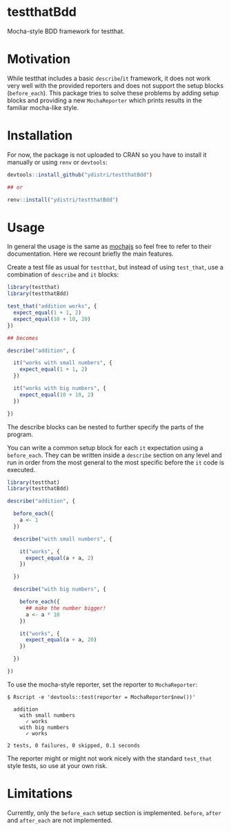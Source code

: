 # testthatBdd

Mocha-style BDD framework for testthat.

# Motivation

While testthat includes a basic `describe`/`it` framework, it does not
work very well with the provided reporters and does not support the
setup blocks (`before_each`).  This package tries to solve these
problems by adding setup blocks and providing a new `MochaReporter`
which prints results in the familiar mocha-like style.

# Installation

For now, the package is not uploaded to CRAN so you have to install it
manually or using `renv` or `devtools`:

``` R
devtools::install_github("ydistri/testthatBdd")

## or

renv::install("ydistri/testthatBdd")
```

# Usage

In general the usage is the same as [mochajs](https://mochajs.org/) so
feel free to refer to their documentation.  Here we recount briefly
the main features.

Create a test file as usual for `testthat`, but instead of using
`test_that`, use a combination of `describe` and `it` blocks:

``` R
library(testthat)
library(testthatBdd)

test_that("addition works", {
  expect_equal(1 + 1, 2)
  expect_equal(10 + 10, 20)
})

## becomes

describe("addition", {

  it("works with small numbers", {
    expect_equal(1 + 1, 2)
  })

  it("works with big numbers", {
    expect_equal(10 + 10, 2)
  })

})
```

The describe blocks can be nested to further specify the parts of the
program.

You can write a common setup block for each `it` expectation using a
`before_each`.  They can be written inside a `describe` section on any
level and run in order from the most general to the most specific
before the `it` code is executed.

``` R
library(testthat)
library(testthatBdd)

describe("addition", {

  before_each({
    a <- 1
  })

  describe("with small numbers", {

    it("works", {
      expect_equal(a + a, 2)
    })

  })

  describe("with big numbers", {

    before_each({
      ## make the number bigger!
      a <- a * 10
    })

    it("works", {
      expect_equal(a + a, 20)
    })

  })

})
```

To use the mocha-style reporter, set the reporter to `MochaReporter`:

``` shell
$ Rscript -e 'devtools::test(reporter = MochaReporter$new())'

  addition
    with small numbers
      ✓ works
    with big numbers
      ✓ works

2 tests, 0 failures, 0 skipped, 0.1 seconds
```

The reporter might or might not work nicely with the standard
`test_that` style tests, so use at your own risk.

# Limitations

Currently, only the `before_each` setup section is implemented.
`before`, `after` and `after_each` are not implemented.
